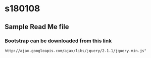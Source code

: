 # s180108
## Sample Read Me file
### Bootstrap can be downloaded from this link 
	http://ajax.googleapis.com/ajax/libs/jquery/2.1.1/jquery.min.js"
